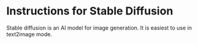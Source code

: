 # Instructions for Stable Diffusion

Stable diffusion is an AI model for image generation. It is easiest to use in text2image mode.
